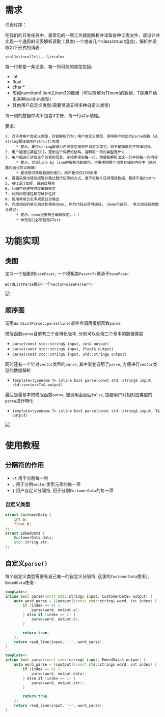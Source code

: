 # 需求
词表程序：

在我们的开发任务中，最常见的一项工作就是解析并读取各种词表文件，请设计并实现一个通用的词表解析读取工具类(一个或者几个class/struct组成)，解析并读取如下形式的词表: 

    <col1>\t<col2>\t...\t<coln>

每一行都是一条记录，每一列可能的类型包括: 

   * int
   * float
   * char *
   * 形如num:item1,item2,item3的数组（可以理解为T[num]的数组，T是用户给出某种build-in类型）
   * 其他用户自定义类型(需要灵活支持多种自定义类型)

每一列的数据中均不包含\t字符，每一行以\n结尾。

要求: 

    1. 对于非用户自定义类型，封装解析行为；用户自定义类型，调用用户给出的parse函数（从string翻译成用户struct)完成
         * 提示，要将string翻译为内部类型或用户自定义类型，而不是简单的字符串切分。
    2. 用户能通过某些形式，定制这个词表的结构，指明每一列的类型是什么
    3. 用户能逐行读取这个词表的信息，即按序读取每一行，然后能解析出这一行中的每一列内容
         * 提示，实现line by line的解析功能即可，不要求把整个词表存储到内存中（感兴趣的话也可以搞搞）  
         * 要求提供获取数据的接口，而不是仅仅打印出来   
    4. 容错采用出错则报警并跳过整行记录的方式，但不论输入任何错误数据，程序不能出core
    5. API设计友好，做到自解释
    6. 代码严格遵守百度编码规范
    7. 代码的可读性和可维护性好 
    8. 使用常用日志库规范日志输出
    9. 完成相应的单元测试和使用demo, 你的代码必须可编译， Demo可运行， 单元测试有效而且通过;
         * 提示，demo也要符合编码规范，:-)
         * 单元测试必须使用GTest

# 功能实现
## 类图
定义一个抽象的`basePaser`, 一个模板类`Paser<T>`继承于`basePaser`

`WordListParse`维护一个`vector<BaseParser*>`

![](https://cdn.nlark.com/yuque/__puml/bd5f2f090f7f32ee261d85d449683cf4.svg)

## 顺序图
调用`WordListParse::parse(line)`最终会调用模版函数`parse`

模版函数`parse`目前有三个全特化版本, 分别可以处理三个基本的数据类型
- `parse(const std::string& input, int& output)`
- `parse(const std::string& input, float& output)`
- `parse(const std::string& input, std::string& output)`

同时还有一个针对`vector`类型的`parse`, 其中嵌套调用了`parse`, 方便进行`vector`类型的数据解析
- `template<typename T> inline bool parse(const std::string& input, std::vector<T>& output)`

最后是最基本的模版函数`parse`, 被调用会返回`false`, 提醒用户对相对应类型的`parse`进行特化
- `template<typename T> inline bool parse(const std::string& input, T& output)`

![](https://cdn.nlark.com/yuque/__puml/b0f422990faeb5ea9af38be5f39b9cae.svg)

# 使用教程


## 分隔符的作用
- `\t` 用于分割每一列
- `,` 用于分割`vector`类型元素的每一项
- `|` 用户自定义分隔符, 用于分割`CustomerData`的每一项

### 自定义类型

```cpp
struct CustomerData {
    int a;
    float b;
};
struct EmbedData {
    CustomerData data;
    std::string str;
};
```

## 自定义`parse()`
每个自定义类型需要有自己唯一的自定义分隔符, 这里的`CustomerData`使用`|`, `EmbedData`使用`~`

```cpp
template<>
inline bool parse(const std::string& input, CustomerData& output) {
    auto word_parse = [&output](const std::string& word, int index) {
        if (index == 0) {
            parse(word, output.a);
        } else if (index == 1) {
            parse(word, output.b);
        }

        return true;
    };
    return read_line(input, '|', word_parse);
}

template<>
inline bool parse(const std::string& input, EmbedData& output) {
    auto word_parse = [&output](const std::string& word, int index) {
        if (index == 0) {
            parse(word, output.data);
        } else if (index == 1) {
            parse(word, output.str);
        }

        return true;
    };
    return read_line(input, '~', word_parse);
}

```